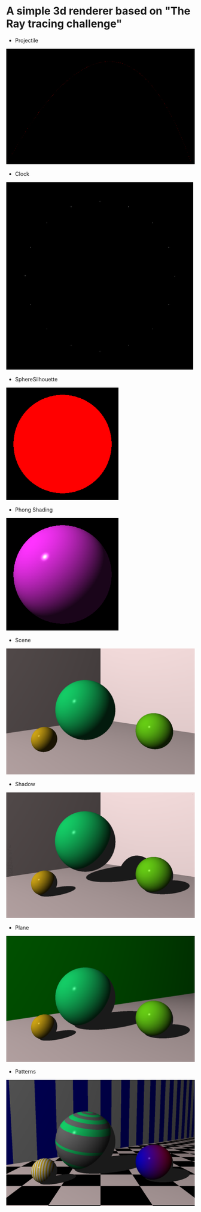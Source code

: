 # A simple 3d renderer based on "The Ray tracing challenge"

- Projectile

![Projectile](./images/projectile.png)

- Clock

![Clock](./images/clock.png)

- SphereSilhouette

![Silhouette](./images/silhouette.png)

- Phong Shading

![Phong_Shading](./images/phong_shading.png)

- Scene 

![Scene](./images/scene.png)

- Shadow

![Shadow](./images/shadow.png)

- Plane

![Plane](./images/plane.png)

- Patterns

![Pattern](./images/patterns.png)